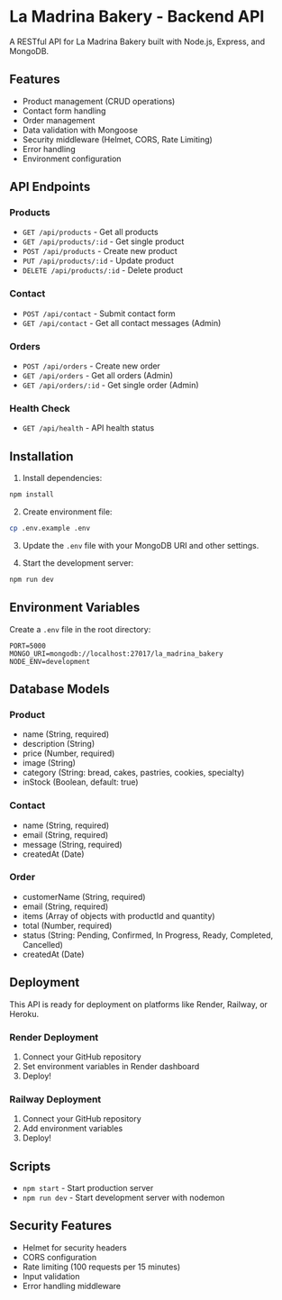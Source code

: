 # La Madrina Bakery - Backend API

A RESTful API for La Madrina Bakery built with Node.js, Express, and MongoDB.

## Features

- Product management (CRUD operations)
- Contact form handling
- Order management
- Data validation with Mongoose
- Security middleware (Helmet, CORS, Rate Limiting)
- Error handling
- Environment configuration

## API Endpoints

### Products
- `GET /api/products` - Get all products
- `GET /api/products/:id` - Get single product
- `POST /api/products` - Create new product
- `PUT /api/products/:id` - Update product
- `DELETE /api/products/:id` - Delete product

### Contact
- `POST /api/contact` - Submit contact form
- `GET /api/contact` - Get all contact messages (Admin)

### Orders
- `POST /api/orders` - Create new order
- `GET /api/orders` - Get all orders (Admin)
- `GET /api/orders/:id` - Get single order (Admin)

### Health Check
- `GET /api/health` - API health status

## Installation

1. Install dependencies:
```bash
npm install
```

2. Create environment file:
```bash
cp .env.example .env
```

3. Update the `.env` file with your MongoDB URI and other settings.

4. Start the development server:
```bash
npm run dev
```

## Environment Variables

Create a `.env` file in the root directory:

```
PORT=5000
MONGO_URI=mongodb://localhost:27017/la_madrina_bakery
NODE_ENV=development
```

## Database Models

### Product
- name (String, required)
- description (String)
- price (Number, required)
- image (String)
- category (String: bread, cakes, pastries, cookies, specialty)
- inStock (Boolean, default: true)

### Contact
- name (String, required)
- email (String, required)
- message (String, required)
- createdAt (Date)

### Order
- customerName (String, required)
- email (String, required)
- items (Array of objects with productId and quantity)
- total (Number, required)
- status (String: Pending, Confirmed, In Progress, Ready, Completed, Cancelled)
- createdAt (Date)

## Deployment

This API is ready for deployment on platforms like Render, Railway, or Heroku.

### Render Deployment
1. Connect your GitHub repository
2. Set environment variables in Render dashboard
3. Deploy!

### Railway Deployment
1. Connect your GitHub repository
2. Add environment variables
3. Deploy!

## Scripts

- `npm start` - Start production server
- `npm run dev` - Start development server with nodemon

## Security Features

- Helmet for security headers
- CORS configuration
- Rate limiting (100 requests per 15 minutes)
- Input validation
- Error handling middleware
